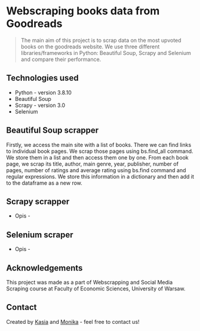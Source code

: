 # Webscraping books data from Goodreads
> The main aim of this project is to scrap data on the most upvoted books on the goodreads website. We use three different libraries/frameworks in Python: Beautiful Soup, Scrapy and Selenium and compare their performance.

## Technologies used
- Python - version 3.8.10
- Beautiful Soup
- Scrapy - version 3.0
- Selenium

## Beautiful Soup scrapper
Firstly, we access the main site with a list of books. There we can find links to individual book pages. We scrap those pages using bs.find_all command. We store them in a list and then access them one by one. From each book page, we scrap its title, author, main genre, year, publisher, number of pages, number of ratings and average rating using bs.find command and regular expressions. We store this information in a dictionary and then add it to the dataframe as a new row. 


## Scrapy scrapper
- Opis - 


## Selenium scraper
- Opis -


## Acknowledgements
This project was made as a part of Webscrapping and Social Media Scraping course at Faculty of Economic Sciences, University of Warsaw. 

## Contact
Created by [Kasia](<https://www.katarzyna.jalbrzykowska@student.uw.edu.pl/>) and [Monika](<m.kaczan2@student.uw.edu.pl>) - feel free to contact us!


